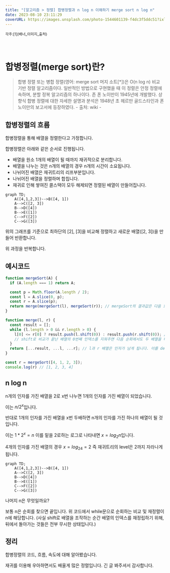 ```yaml
---
title: "[알고리즘 > 정렬] 합병정렬과 n log n 이해하기 merge sort n log n"
date: 2023-08-10 23:11:29
coverURL: https://images.unsplash.com/photo-1544601139-f4dc3f5ddc51?ixlib=rb-4.0.3&ixid=M3wxMjA3fDB8MHxwaG90by1wYWdlfHx8fGVufDB8fHx8fA%3D%3D&auto=format&fit=crop&w=1770&q=80
---
```

<sup>
	각주:[1](배너_이미지_출처)
</sup>
<br />
<br />
<br />

# 합병정렬(merge sort)란?

> 합병 정렬 또는 병합 정렬(영어: merge sort 머지 소트[*])은 O(n log n) 비교 기반 정렬 알고리즘이다. 일반적인 방법으로 구현했을 때 이 정렬은 안정 정렬에 속하며, 분할 정복 알고리즘의 하나이다. 존 폰 노이만이 1945년에 개발했다. 상향식 합병 정렬에 대한 자세한 설명과 분석은 1948년 초 헤르만 골드스타인과 폰 노이만의 보고서에 등장하였다. - 출처: wiki -

## 합병정렬의 흐름

합병정렬을 통해 배열을 정렬한다고 가정합니다.

합병정렬은 아래와 같은 순서로 진행됩니다.

- 배열을 원소 1개의 배열이 될 때까지 재귀적으로 분리합니다.
- 배열을 나누는 것은 n개의 배열의 경우 n개의 시간이 소요됩니다.
- 나뉘어진 배열은 재귀트리의 리프부분입니다. 
- 나뉘어진 배열을 정렬하며 합칩니다.
- 재귀로 인해 쌓여진 콜스택이 모두 해제되면 정렬된 배열이 만들어집니다.

```mermaid
graph TD;
    A([4,1,2,3])-->B([4, 1])
    A-->C([2, 3])
    B-->D([4])
    B-->E([1])
    C-->F([2])
    C-->G([3])
```
위의 그래프를 기준으로 최하단의 [2], [3]을 비교해 정렬하고
새로운 배열([2, 3])을 만들어 반환합니다.

위 과정을 반복합니다.

## 예시코드

```js
function mergeSort(A) {
  if (A.length === 1) return A;

  const p = Math.floor(A.length / 2);
  const l = A.slice(0, p);
  const r = A.slice(p);
  return merge(mergeSort(l), mergeSort(r)); // mergeSort의 결과값은 다음 호출될 콜스택의 l과 r의 인자로 사용됩니다.
}

function merge(l, r) {
  const result = [];
  while (l.length > 0 && r.length > 0) {
    l[0] <= r[0] ? result.push(l.shift(0)) : result.push(r.shift(0)); // l, r 두 배열의 0번째 인자를 서로 비교하면서 result 배열에 담아줍니다.
	// shift로 비교가 끝난 배열의 0번째 인덱스를 지워주면 다음 순회에서도 두 배열을 비교할 수 있습니다.
  }
  return [...result, ...l, ...r]; // l과 r 배열은 인자가 남게 됩니다. 이를 destructuring해주어 정리해줍니다.
}

const r = mergeSort([4, 1, 2, 3]);
console.log(r) // [1, 2, 3, 4]
```

## n log n

n개의 인자를 가진 배열을 2로 x번 나누면 1개의 인자를 가진 배열이 되었습니다.

이는 $n/2^x$입니다.

반대로 1개의 인자를 가진 배열을 x번 두배하면 n개의 인자를 가진 하나의 배열이 될 것입니다.

이는 $1 * 2^x=n$ 이를 밑을 2로하는 로그로 나타내면
$x=log_2n$입니다.

4개의 인자를 가진 배열의 경우 $x=log_24 = 2$ 즉 재귀트리의 level은 2까지 자라나게 됩니다.
```mermaid
graph TD;
    A([4,1,2,3])-->B([4, 1])
    A-->C([2, 3])
    B-->D([4])
    B-->E([1])
    C-->F([2])
    C-->G([3])
```

나머지 n은 무엇일까요?

보통 n은 순회를 찾으면 끝입니다.
위 코드에서 while문으로 순회하는 비교 및 재정렬이 n에 해당합니다.
(사실 shift로 배열을 조작하는 순간 배열의 인덱스를 재정립하기 위해,
 뒤에서 돌아가는 것들은 전부 무시한 상태입니다.)



## 정리

합병정렬의 코드, 흐름, 속도에 대해 알아봤습니다.

재귀를 이용해 우아하면서도 배울게 많은 정렬입니다.
긴 글 봐주셔서 감사합니다.
